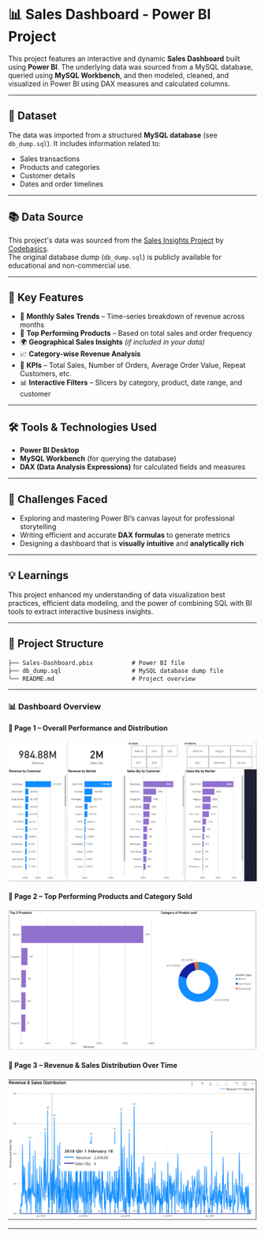# 📊 Sales Dashboard - Power BI Project

This project features an interactive and dynamic **Sales Dashboard** built using **Power BI**. The underlying data was sourced from a MySQL database, queried using **MySQL Workbench**, and then modeled, cleaned, and visualized in Power BI using DAX measures and calculated columns.

---

## 📁 Dataset

The data was imported from a structured **MySQL database** (see `db_dump.sql`). It includes information related to:

- Sales transactions
- Products and categories
- Customer details
- Dates and order timelines

---

## 📚 Data Source

This project's data was sourced from the [Sales Insights Project](https://codebasics.io/resources/sales-insights-data-analysis-project) by [Codebasics](https://codebasics.io/).  
The original database dump (`db_dump.sql`) is publicly available for educational and non-commercial use.

---

## 📌 Key Features

- 📅 **Monthly Sales Trends** – Time-series breakdown of revenue across months
- 🛒 **Top Performing Products** – Based on total sales and order frequency
- 🌍 **Geographical Sales Insights** *(if included in your data)*
- 📈 **Category-wise Revenue Analysis**
- 🎯 **KPIs** – Total Sales, Number of Orders, Average Order Value, Repeat Customers, etc.
- 📊 **Interactive Filters** – Slicers by category, product, date range, and customer

---

## 🛠 Tools & Technologies Used

- **Power BI Desktop**
- **MySQL Workbench** (for querying the database)
- **DAX (Data Analysis Expressions)** for calculated fields and measures

---

## 🧠 Challenges Faced

- Exploring and mastering Power BI’s canvas layout for professional storytelling
- Writing efficient and accurate **DAX formulas** to generate metrics
- Designing a dashboard that is **visually intuitive** and **analytically rich**

---

## 💡 Learnings

This project enhanced my understanding of data visualization best practices, efficient data modeling, and the power of combining SQL with BI tools to extract interactive business insights.

---

## 📂 Project Structure

```text
├── Sales-Dashboard.pbix           # Power BI file
├── db_dump.sql                    # MySQL database dump file
└── README.md                      # Project overview
```

---

### 📊 Dashboard Overview

#### 📌 Page 1 – Overall Performance and Distribution
![Monthly Sales](dashboard-preview1.png)

#### 📌 Page 2 – Top Performing Products and Category Sold
![Top Products](dashboard-preview2.png)

#### 📌 Page 3 – Revenue & Sales Distribution Over Time
![Category Breakdown](dashboard-preview3.png)

---
